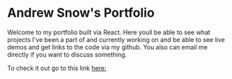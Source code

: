 # Andrew Snow's Portfolio

Welcome to my portfolio built via React. Here youll be able to see what projects I've been a part of and currently working on and be able to see live demos and get links to the code via my github. You also can email me directly if you want to discuss something. 

To check it out go to this link [here:](https://asnow4u.github.io/SnowPortfolio/)


